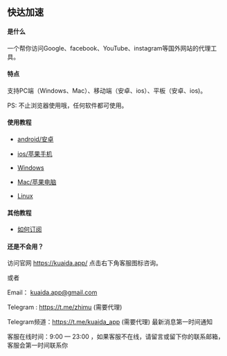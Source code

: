 ## 快达加速

#### 是什么

一个帮你访问Google、facebook、YouTube、instagram等国外网站的代理工具。

#### 特点

支持PC端（Windows、Mac）、移动端（安卓、ios）、平板（安卓、ios)。

PS: 不止浏览器使用哦，任何软件都可使用。



#### 使用教程

* [android/安卓](/android/)

* [ios/苹果手机](/ios/)

* [Windows](/windows/)

* [Mac/苹果电脑](/mac/)

* [Linux](/linux/)

#### 其他教程

* [如何订阅](/help/?id=如何订阅)


#### 还是不会用？

访问官网 <a href="https://kuaida.app/?from=kd-doc" target="_blank">https://kuaida.app/</a> 点击右下角客服图标咨询。

或者

Email： kuaida.app@gmail.com

Telegram : <a href="https://t.me/zhimu" target="_blank">https://t.me/zhimu</a> (需要代理)

Telegram频道：<a href="https://t.me/kuaida_app" target="_blank">https://t.me/kuaida_app</a> (需要代理) 最新消息第一时间通知

客服在线时间：9:00 — 23:00 ，如果客服不在线，请留言或留下你的联系邮箱，客服会第一时间联系你
